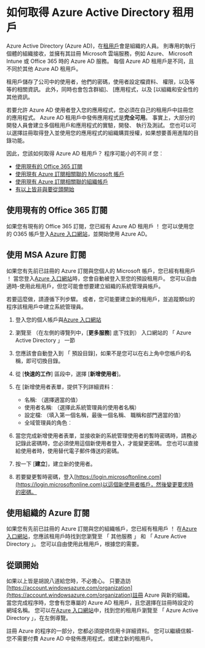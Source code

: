 <properties
    pageTitle="如何取得 Azure AD 租用戶 |Microsoft Azure"
    description="如何取得註冊和建置應用程式中的 Azure Active Directory 租用戶。"
    services="active-directory"
    documentationCenter=""
    authors="dstrockis"
    manager="terrylan"
    editor=""/>

<tags
    ms.service="active-directory"
    ms.workload="identity"
    ms.tgt_pltfrm="na"
    ms.devlang="na"
    ms.topic="hero-article"
    ms.date="09/28/2015"
    ms.author="dastrock"/>

# <a name="how-to-get-an-azure-active-directory-tenant"></a>如何取得 Azure Active Directory 租用戶

Azure Active Directory (Azure AD)，在[租用戶](https://msdn.microsoft.com/library/azure/jj573650.aspx#BKMK_WhatIsAnAzureADTenant)會是組織的人員。  則專用的執行個體的組織接收，並擁有其註冊 Microsoft 雲端服務，例如 Azure、 Microsoft Intune 或 Office 365 時的 Azure AD 服務。  每個 Azure AD 租用戶是不同，且不同於其他 Azure AD 租用戶。  

租用戶儲存了公司中的使用者，他們的密碼，使用者設定檔資料、 權限，以及等等的相關資訊。  此外，同時也會包含群組]、 [應用程式，以及 [以組織和安全性的其他資訊。

若要允許 Azure AD 使用者登入您的應用程式，您必須在自己的租用戶中註冊您的應用程式。  Azure AD 租用戶中發佈應用程式是**完全可用**。  事實上，大部分的開發人員會建立多個租用戶和應用程式的實驗，開發、 執行及測試。  您也可以可以選擇註冊取得登入並使用您的應用程式的組織購買授權，如果想要善用進階的目錄功能。

因此，您該如何取得 Azure AD 租用戶？  程序可能小的不同 if 您︰

- [使用現有的 Office 365 訂閱](#use-an-existing-office-365-subscription)
- [使用現有 Azure 訂閱相關聯的 Microsoft 帳戶](#use-an-msa-azure-subscription)
- [使用現有 Azure 訂閱相關聯的組織帳戶](#use-an-organizational-azure-subscription)
- [有以上皆非與要從頭開始](#start-from-scratch)

## <a name="use-an-existing-office-365-subscription"></a>使用現有的 Office 365 訂閱
如果您有現有的 Office 365 訂閱，您已經有 Azure AD 租用戶 ！ 您可以使用您的 O365 帳戶登入[Azure 入口網站](https://portal.azure.com)，並開始使用 Azure AD。

## <a name="use-an-msa-azure-subscription"></a>使用 MSA Azure 訂閱
如果您有先前已註冊的 Azure 訂閱與您個人的 Microsoft 帳戶，您已經有租用戶 ！  當您登入[Azure 入口網站](https://portal.azure.com)時，您會自動被登入至您的預設租用戶。 您可以自由適時-使用此租用戶，但您可能會想要建立組織的系統管理員帳戶。

若要這麼做，請遵循下列步驟。  或者，您可能要建立新的租用戶，並追蹤類似的程序該租用戶中建立系統管理員。

1.  登入您的個人帳戶與[Azure 入口網站](https://portal.azure.com)
2.  瀏覽至 （在左側的導覽列中，[**更多服務**] 底下找到） 入口網站的 「 Azure Active Directory 」 一節
3.  您應該會自動登入到 「 預設目錄]，如果不是您可以在右上角中您帳戶的名稱，即可切換目錄。
4.  從 [**快速的工作**] 區段中，選擇 [**新增使用者**]。
5.  在 [新增使用者表單，提供下列詳細資料︰

    - 名稱: （選擇適當的值）
    - 使用者名稱: （選擇此系統管理員的使用者名稱）
    - 設定檔: （填入第一個名稱，最後一個名稱、 職稱和部門適當的值）
    - 全域管理員的角色︰

6.  當您完成新增使用者表單，並接收新的系統管理使用者的暫時密碼時，請務必記錄此密碼時，您必須使用這個新使用者登入，才能變更密碼。 您也可以直接給使用者時，使用替代電子郵件傳送的密碼。
7.  按一下 [**建立**]，建立新的使用者。
8.  若要變更暫時密碼，登入[https://login.microsoftonline.com](https://login.microsoftonline.com)以這個新使用者帳戶，然後變更要求時的密碼。


## <a name="use-an-organizational-azure-subscription"></a>使用組織的 Azure 訂閱
如果您有先前已註冊的 Azure 訂閱與您的組織帳戶，您已經有租用戶 ！  在[Azure 入口網站](https://portal.azure.com)，您應該租用戶時找到您瀏覽至 「 其他服務 」 和 「 Azure Active Directory 」。  您可以自由使用此租用戶，根據您的需要。 


## <a name="start-from-scratch"></a>從頭開始
如果以上皆是胡說八道給您時，不必擔心。  只要造訪[https://account.windowsazure.com/organization](https://account.windowsazure.com/organization)註冊 Azure 與新的組織。  當您完成程序時，您會有您專屬的 Azure AD 租用戶，且您選擇在註冊時設定的網域名稱。  您可以在[Azure 入口網站](https://portal.azure.com)中，找到您的租用戶瀏覽至 「 Azure Active Directory 」，在左側導覽。

註冊 Azure 的程序的一部分，您都必須提供信用卡詳細資料。  您可以繼續信賴-您不需要付費 Azure AD 中發佈應用程式，或建立新的租用戶。
